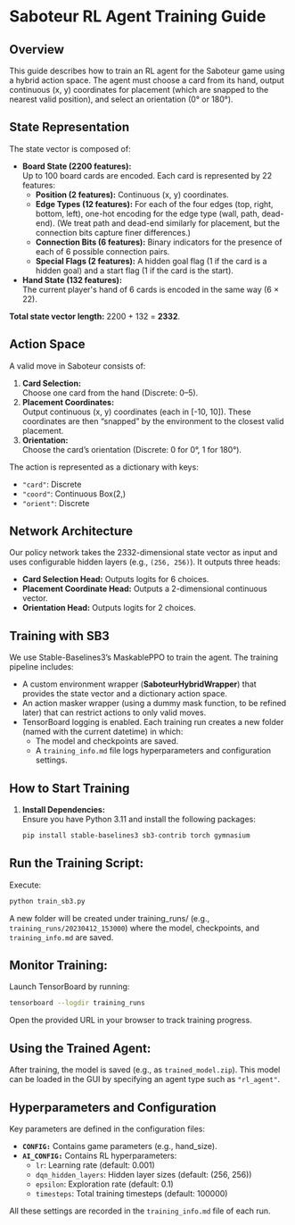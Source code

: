 # Saboteur RL Agent Training Guide

## Overview

This guide describes how to train an RL agent for the Saboteur game using a hybrid action space.
The agent must choose a card from its hand, output continuous (x, y) coordinates for placement (which
are snapped to the nearest valid position), and select an orientation (0° or 180°).

## State Representation

The state vector is composed of:
- **Board State (2200 features):**  
  Up to 100 board cards are encoded. Each card is represented by 22 features:
  - **Position (2 features):** Continuous (x, y) coordinates.
  - **Edge Types (12 features):** For each of the four edges (top, right, bottom, left), one-hot encoding for the edge type (wall, path, dead-end). (We treat path and dead-end similarly for placement, but the connection bits capture finer differences.)
  - **Connection Bits (6 features):** Binary indicators for the presence of each of 6 possible connection pairs.
  - **Special Flags (2 features):** A hidden goal flag (1 if the card is a hidden goal) and a start flag (1 if the card is the start).
- **Hand State (132 features):**  
  The current player's hand of 6 cards is encoded in the same way (6 × 22).

**Total state vector length:** 2200 + 132 = **2332**.

## Action Space

A valid move in Saboteur consists of:
1. **Card Selection:**  
   Choose one card from the hand (Discrete: 0–5).
2. **Placement Coordinates:**  
   Output continuous (x, y) coordinates (each in [-10, 10]). These coordinates are then “snapped” by the environment to the closest valid placement.
3. **Orientation:**  
   Choose the card’s orientation (Discrete: 0 for 0°, 1 for 180°).

The action is represented as a dictionary with keys:
- `"card"`: Discrete
- `"coord"`: Continuous Box(2,)
- `"orient"`: Discrete

## Network Architecture

Our policy network takes the 2332-dimensional state vector as input and uses configurable hidden layers (e.g., `(256, 256)`). It outputs three heads:
- **Card Selection Head:** Outputs logits for 6 choices.
- **Placement Coordinate Head:** Outputs a 2-dimensional continuous vector.
- **Orientation Head:** Outputs logits for 2 choices.

## Training with SB3

We use Stable-Baselines3’s MaskablePPO to train the agent. The training pipeline includes:
- A custom environment wrapper (**SaboteurHybridWrapper**) that provides the state vector and a dictionary action space.
- An action masker wrapper (using a dummy mask function, to be refined later) that can restrict actions to only valid moves.
- TensorBoard logging is enabled. Each training run creates a new folder (named with the current datetime) in which:
  - The model and checkpoints are saved.
  - A `training_info.md` file logs hyperparameters and configuration settings.

## How to Start Training

1. **Install Dependencies:**  
   Ensure you have Python 3.11 and install the following packages:
   ```bash
   pip install stable-baselines3 sb3-contrib torch gymnasium
   ```

## Run the Training Script:
   Execute:
   ```bash
   python train_sb3.py
   ```
A new folder will be created under training_runs/ (e.g., `training_runs/20230412_153000`) where the model, checkpoints, and `training_info.md` are saved.

## Monitor Training:
Launch TensorBoard by running:
```bash
tensorboard --logdir training_runs
```
Open the provided URL in your browser to track training progress.

## Using the Trained Agent:
After training, the model is saved (e.g., as `trained_model.zip`). This model can be loaded in the GUI by specifying an agent type such as `"rl_agent"`.

## Hyperparameters and Configuration
Key parameters are defined in the configuration files:

- **`CONFIG:`** Contains game parameters (e.g., hand_size).
- **`AI_CONFIG:`** Contains RL hyperparameters:
    - `lr`: Learning rate (default: 0.001)
    - `dqn_hidden_layers`: Hidden layer sizes (default: (256, 256))
    - `epsilon`: Exploration rate (default: 0.1)
    - `timesteps`: Total training timesteps (default: 100000)

All these settings are recorded in the `training_info.md` file of each run.
